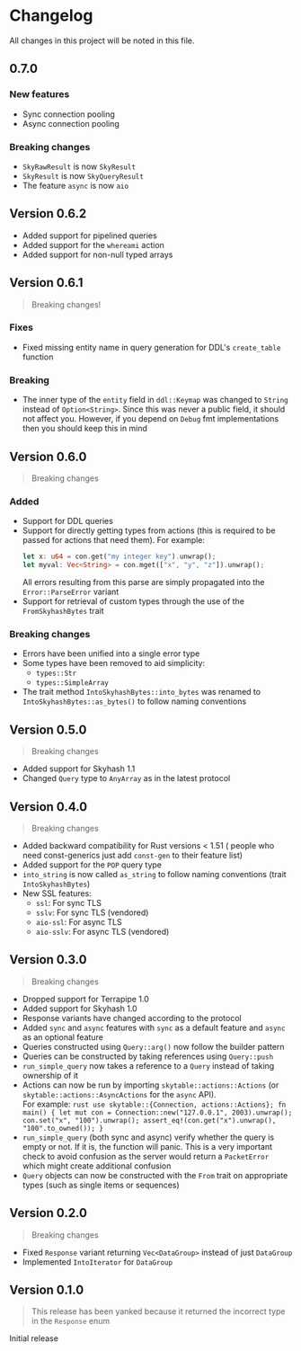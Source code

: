 # Changelog

All changes in this project will be noted in this file.

## 0.7.0

### New features

- Sync connection pooling
- Async connection pooling

### Breaking changes

- `SkyRawResult` is now `SkyResult`
- `SkyResult` is now `SkyQueryResult`
- The feature `async` is now `aio`

## Version 0.6.2

- Added support for pipelined queries
- Added support for the `whereami` action
- Added support for non-null typed arrays

## Version 0.6.1

> Breaking changes!

### Fixes

- Fixed missing entity name in query generation for DDL's `create_table` function

### Breaking

- The inner type of the `entity` field in `ddl::Keymap` was changed to `String` instead of `Option<String>`. Since this
  was never a public field, it should not affect you. However, if you depend on `Debug` fmt implementations then you should
  keep this in mind

## Version 0.6.0

> Breaking changes

### Added

- Support for DDL queries
- Support for directly getting types from actions (this is required to be passed for actions
  that need them). For example:
  ```rust
  let x: u64 = con.get("my integer key").unwrap();
  let myval: Vec<String> = con.mget(["x", "y", "z"]).unwrap();
  ```
  All errors resulting from this parse are simply propagated into the `Error::ParseError`
  variant
- Support for retrieval of custom types through the use of the `FromSkyhashBytes` trait

### Breaking changes

- Errors have been unified into a single error type
- Some types have been removed to aid simplicity:
  - `types::Str`
  - `types::SimpleArray`
- The trait method `IntoSkyhashBytes::into_bytes` was renamed to `IntoSkyhashBytes::as_bytes()` to
  follow naming conventions

## Version 0.5.0

> Breaking changes

- Added support for Skyhash 1.1
- Changed `Query` type to `AnyArray` as in the latest protocol

## Version 0.4.0

> Breaking changes

- Added backward compatibility for Rust versions < 1.51 (
  people who need const-generics just add `const-gen` to their feature list)
- Added support for the `POP` query type
- `into_string` is now called `as_string` to follow naming conventions (trait `IntoSkyhashBytes`)
- New SSL features:
  - `ssl`: For sync TLS
  - `sslv`: For sync TLS (vendored)
  - `aio-ssl`: For async TLS
  - `aio-sslv`: For async TLS (vendored)

## Version 0.3.0

> Breaking changes

- Dropped support for Terrapipe 1.0
- Added support for Skyhash 1.0
- Response variants have changed according to the protocol
- Added `sync` and `async` features with `sync` as a default feature and `async` as an optional feature
- Queries constructed using `Query::arg()` now follow the builder pattern
- Queries can be constructed by taking references using `Query::push`
- `run_simple_query` now takes a reference to a `Query` instead of taking ownership of it
- Actions can now be run by importing `skytable::actions::Actions` (or `skytable::actions::AsyncActions` for the `async` API).  
  For example:
  `rust use skytable::{Connection, actions::Actions}; fn main() { let mut con = Connection::new("127.0.0.1", 2003).unwrap(); con.set("x", "100").unwrap(); assert_eq!(con.get("x").unwrap(), "100".to_owned()); } `
- `run_simple_query` (both sync and async) verify whether the query is empty or not. If it is, the function will
  panic. This is a very important check to avoid confusion as the server would return a `PacketError` which might
  create additional confusion
- `Query` objects can now be constructed with the `From` trait on appropriate types (such as single items or
  sequences)

## Version 0.2.0

> Breaking changes

- Fixed `Response` variant returning `Vec<DataGroup>` instead of just `DataGroup`
- Implemented `IntoIterator` for `DataGroup`

## Version 0.1.0

> This release has been yanked because it returned the incorrect type in the `Response` enum

Initial release
